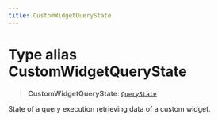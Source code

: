 ```yaml
---
title: CustomWidgetQueryState
---
```


# Type alias CustomWidgetQueryState

> **CustomWidgetQueryState**: [`QueryState`](type-alias.QueryState.md)

State of a query execution retrieving data of a custom widget.
